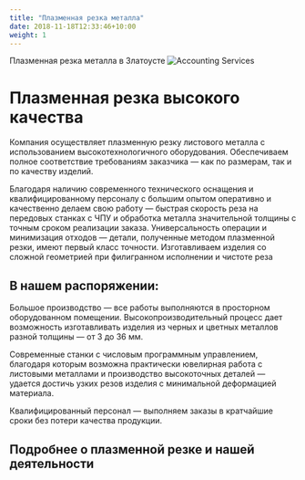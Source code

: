 ```yaml
---
title: "Плазменная резка металла"
date: 2018-11-18T12:33:46+10:00
weight: 1
---
```


Плазменная резка металла в Златоусте
![Accounting Services](/images/austin-distel-nGc5RT2HmF0-unsplash.jpg)

# Плазменная резка высокого качества

Компания осуществляет плазменную резку листового металла с использованием высокотехнологичного оборудования. Обеспечиваем полное соответствие требованиям заказчика — как по размерам, так и по качеству изделий.

Благодаря наличию современного технического оснащения и квалифицированному персоналу с большим опытом оперативно и качественно делаем свою работу — быстрая скорость реза на передовых станках с ЧПУ и обработка металла значительной толщины с точным сроком реализации заказа.
Универсальность операции и минимизация отходов — детали, полученные методом плазменной резки, имеют первый класс точности. Изготавливаем изделия со сложной геометрией при филигранном исполнении и чистоте реза

## В нашем распоряжении:

Большое производство — все работы выполняются в просторном оборудованном помещении. Высокопроизводительный процесс дает возможность изготавливать изделия из черных и цветных металлов разной толщины — от 3 до 36 мм.

Современные станки с числовым программным управлением, благодаря которым возможна практически ювелирная работа с листовыми металлами и производство высокоточных деталей — удается достичь узких резов изделия с минимальной деформацией материала.

Квалифицированный персонал — выполняем заказы в кратчайшие сроки без потери качества продукции.

## Подробнее о плазменной резке и нашей деятельности





